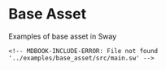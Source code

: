 # Base Asset

Examples of base asset in Sway

```sway
<!-- MDBOOK-INCLUDE-ERROR: File not found '../examples/base_asset/src/main.sw' -->
```
